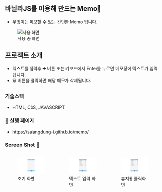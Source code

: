 ## 바닐라JS를 이용해 만드는 Memo📝
- 무엇이는 메모할 수 있는 간단한 Memo 입니다. 
<figure>
<img src="img/mome-main.png" title="사용 화면">   
    <figcaption>사용 중 화면</figcaption>
</figure>

## 프로젝트 소개 
- 텍스트를 입력후 ➕ 버튼 또는 키보드에서 Enter를 누르면 메모장에 텍스트가 입력됩니다.
- 🗑 버튼을 클릭하면 해당 메모가 삭제됩니다.

### 기술스택 
- HTML, CSS, JAVASCRIPT

### 🔗 실행 페이지 
- https://salangdung-i.github.io/memo/
### Screen Shot 📸
<div class="img">
<figure>
<img src="img/mome-init.png" title="사용 화면">   
    <figcaption>초기 화면</figcaption>
</figure>
<figure>
<img src="img/mome-text.png" title="사용 화면">   
    <figcaption>텍스트 입력 화면</figcaption>
</figure>
<figure>
<img src="img/mome-delete.png" title="사용 화면">   
    <figcaption>휴지통 클릭화면</figcaption>
</figure>
</div>

<style>
.img{
  display: flex;
  justify-content:space-around;
}
</style>
